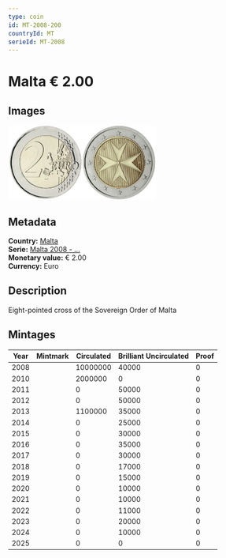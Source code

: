 ```yaml
---
type: coin
id: MT-2008-200
countryId: MT
serieId: MT-2008
---
```


# Malta € 2.00

## Images

<img src="../../../Images/common-2007-200.webp" height="150" alt="Front image"><img src="Images/malta-2008-200.webp" height="150" alt="Back image">

## Metadata

**Country:** [Malta](../index.md)\
**Serie:** [Malta 2008 - ...](index.md)\
**Monetary value:** € 2.00\
**Currency:** Euro

## Description

Eight-pointed cross of the Sovereign Order of Malta

## Mintages

| Year | Mintmark | Circulated | Brilliant Uncirculated | Proof |
| ---- | -------- | ---------- | ---------------------- | ----- |
| 2008 |          | 10000000   | 40000                  | 0     |
| 2010 |          | 2000000    | 0                      | 0     |
| 2011 |          | 0          | 50000                  | 0     |
| 2012 |          | 0          | 50000                  | 0     |
| 2013 |          | 1100000    | 35000                  | 0     |
| 2014 |          | 0          | 25000                  | 0     |
| 2015 |          | 0          | 30000                  | 0     |
| 2016 |          | 0          | 35000                  | 0     |
| 2017 |          | 0          | 30000                  | 0     |
| 2018 |          | 0          | 17000                  | 0     |
| 2019 |          | 0          | 15000                  | 0     |
| 2020 |          | 0          | 10000                  | 0     |
| 2021 |          | 0          | 10000                  | 0     |
| 2022 |          | 0          | 11000                  | 0     |
| 2023 |          | 0          | 20000                  | 0     |
| 2024 |          | 0          | 10000                  | 0     |
| 2025 |          | 0          | 0                      | 0     |
